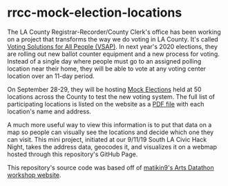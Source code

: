 # rrcc-mock-election-locations
The LA County Registrar-Recorder/County Clerk's office has been working on a project that transforms the way we do voting in LA County.  It's called [Voting Solutions for All People (VSAP)](https://vsap.lavote.net/).  In next year's 2020 elections, they are rolling out new ballot counter equipment and a new process for voting.  Instead of a single day where people must go to an assigned polling location near their home, they will be able to vote at any voting center location over an 11-day period.

On September 28-29, they will be hosting [Mock Elections](https://lavote.net/home/voting-elections/current-elections/mock-election) held at 50 locations across the County to test the new voting system.  The full list of participating locations is listed on the website as a [PDF file](https://lavote.net/docs/rrcc/media/mock-election-flyerfinal.pdf) with each location's name and address.

A much more useful way to view this information is to put that data on a map so people can visually see the locations and decide which one they can visit.  This mini project, initiated at our 9/11/19 South LA Civic Hack Night, takes the address data, geocodes it, and visualizes it on a webmap hosted through this repository's GitHub Page.

This repository's source code was based off of [matikin9's Arts Datathon workshop website](https://github.com/matikin9/arts-datathon-3-crafting).
